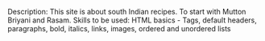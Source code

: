 Description:
This site is about south Indian recipes. To start with Mutton Briyani and Rasam.
Skills to be used:
HTML basics - Tags, default headers, paragraphs, bold, italics, links, images, ordered and unordered lists